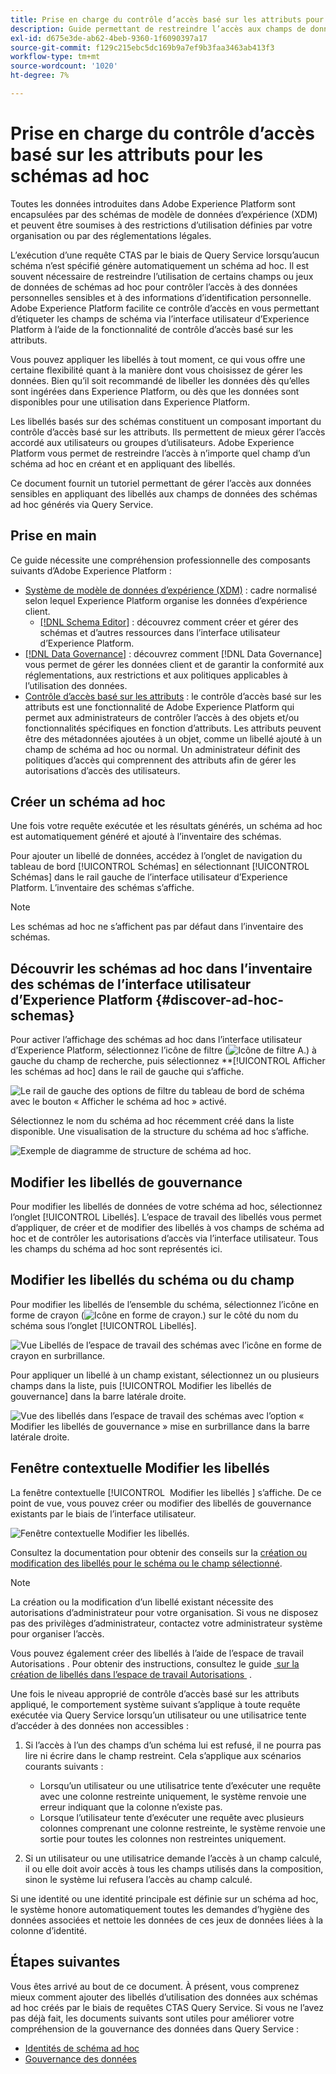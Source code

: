 ```yaml
---
title: Prise en charge du contrôle d’accès basé sur les attributs pour les schémas ad hoc
description: Guide permettant de restreindre l’accès aux champs de données dans les schémas ad hoc générés via Adobe Experience Platform Query Service.
exl-id: d675e3de-ab62-4beb-9360-1f6090397a17
source-git-commit: f129c215ebc5dc169b9a7ef9b3faa3463ab413f3
workflow-type: tm+mt
source-wordcount: '1020'
ht-degree: 7%

---
```


# Prise en charge du contrôle d’accès basé sur les attributs pour les schémas ad hoc

Toutes les données introduites dans Adobe Experience Platform sont encapsulées par des schémas de modèle de données d’expérience (XDM) et peuvent être soumises à des restrictions d’utilisation définies par votre organisation ou par des réglementations légales.

L’exécution d’une requête CTAS par le biais de Query Service lorsqu’aucun schéma n’est spécifié génère automatiquement un schéma ad hoc. Il est souvent nécessaire de restreindre l’utilisation de certains champs ou jeux de données de schémas ad hoc pour contrôler l’accès à des données personnelles sensibles et à des informations d’identification personnelle. Adobe Experience Platform facilite ce contrôle d’accès en vous permettant d’étiqueter les champs de schéma via l’interface utilisateur d’Experience Platform à l’aide de la fonctionnalité de contrôle d’accès basé sur les attributs.

Vous pouvez appliquer les libellés à tout moment, ce qui vous offre une certaine flexibilité quant à la manière dont vous choisissez de gérer les données. Bien qu’il soit recommandé de libeller les données dès qu’elles sont ingérées dans Experience Platform, ou dès que les données sont disponibles pour une utilisation dans Experience Platform.

Les libellés basés sur des schémas constituent un composant important du contrôle d’accès basé sur les attributs. Ils permettent de mieux gérer l’accès accordé aux utilisateurs ou groupes d’utilisateurs. Adobe Experience Platform vous permet de restreindre l’accès à n’importe quel champ d’un schéma ad hoc en créant et en appliquant des libellés.

Ce document fournit un tutoriel permettant de gérer l’accès aux données sensibles en appliquant des libellés aux champs de données des schémas ad hoc générés via Query Service.

## Prise en main

Ce guide nécessite une compréhension professionnelle des composants suivants d’Adobe Experience Platform :

* [Système de modèle de données d’expérience (XDM)](../../xdm/home.md) : cadre normalisé selon lequel Experience Platform organise les données d’expérience client.
   * [[!DNL Schema Editor]](../../xdm/ui/overview.md) : découvrez comment créer et gérer des schémas et d’autres ressources dans l’interface utilisateur d’Experience Platform.
* [[!DNL Data Governance]](../../data-governance/home.md) : découvrez comment [!DNL Data Governance] vous permet de gérer les données client et de garantir la conformité aux réglementations, aux restrictions et aux politiques applicables à l’utilisation des données.
* [Contrôle d’accès basé sur les attributs](../../access-control/abac/overview.md) : le contrôle d’accès basé sur les attributs est une fonctionnalité de Adobe Experience Platform qui permet aux administrateurs de contrôler l’accès à des objets et/ou fonctionnalités spécifiques en fonction d’attributs. Les attributs peuvent être des métadonnées ajoutées à un objet, comme un libellé ajouté à un champ de schéma ad hoc ou normal. Un administrateur définit des politiques d’accès qui comprennent des attributs afin de gérer les autorisations d’accès des utilisateurs.

## Créer un schéma ad hoc

Une fois votre requête exécutée et les résultats générés, un schéma ad hoc est automatiquement généré et ajouté à l’inventaire des schémas.

Pour ajouter un libellé de données, accédez à l’onglet de navigation du tableau de bord [!UICONTROL Schémas] en sélectionnant [!UICONTROL Schémas] dans le rail gauche de l’interface utilisateur d’Experience Platform. L’inventaire des schémas s’affiche.

>[!NOTE]
>
>Les schémas ad hoc ne s’affichent pas par défaut dans l’inventaire des schémas.

## Découvrir les schémas ad hoc dans l’inventaire des schémas de l’interface utilisateur d’Experience Platform {#discover-ad-hoc-schemas}

Pour activer l’affichage des schémas ad hoc dans l’interface utilisateur d’Experience Platform, sélectionnez l’icône de filtre (![Icône de filtre A.](/help/images/icons/filter.png)) à gauche du champ de recherche, puis sélectionnez **[!UICONTROL Afficher les schémas ad hoc] dans le rail de gauche qui s’affiche.

![Le rail de gauche des options de filtre du tableau de bord de schéma avec le bouton « Afficher le schéma ad hoc » activé.](../images/data-governance/adhoc-schema-toggle.png)

Sélectionnez le nom du schéma ad hoc récemment créé dans la liste disponible. Une visualisation de la structure du schéma ad hoc s’affiche.

![Exemple de diagramme de structure de schéma ad hoc.](../images/data-governance/adhoc-schema-structure-diagram.png)

## Modifier les libellés de gouvernance

Pour modifier les libellés de données de votre schéma ad hoc, sélectionnez l’onglet [!UICONTROL Libellés]. L’espace de travail des libellés vous permet d’appliquer, de créer et de modifier des libellés à vos champs de schéma ad hoc et de contrôler les autorisations d’accès via l’interface utilisateur. Tous les champs du schéma ad hoc sont représentés ici.

## Modifier les libellés du schéma ou du champ

Pour modifier les libellés de l’ensemble du schéma, sélectionnez l’icône en forme de crayon (![Icône en forme de crayon.](/help/images/icons/edit.png)) sur le côté du nom du schéma sous l’onglet [!UICONTROL Libellés].

![Vue Libellés de l’espace de travail des schémas avec l’icône en forme de crayon en surbrillance.](../images/data-governance/edit-entire-schema-labels.png)

Pour appliquer un libellé à un champ existant, sélectionnez un ou plusieurs champs dans la liste, puis [!UICONTROL Modifier les libellés de gouvernance] dans la barre latérale droite.

![Vue des libellés dans l’espace de travail des schémas avec l’option « Modifier les libellés de gouvernance » mise en surbrillance dans la barre latérale droite.](../images/data-governance/edit-governance-labels.png)

## Fenêtre contextuelle Modifier les libellés

La fenêtre contextuelle [!UICONTROL &#x200B; Modifier les libellés &#x200B;] s’affiche. De ce point de vue, vous pouvez créer ou modifier des libellés de gouvernance existants par le biais de l’interface utilisateur.

![Fenêtre contextuelle Modifier les libellés.](../images/data-governance/edit-labels-popover.png)

Consultez la documentation pour obtenir des conseils sur la [création ou modification des libellés pour le schéma ou le champ sélectionné](../../xdm/tutorials/labels.md#edit-the-labels-for-the-schema-or-field).

>[!NOTE]
>
>La création ou la modification d’un libellé existant nécessite des autorisations d’administrateur pour votre organisation. Si vous ne disposez pas des privilèges d’administrateur, contactez votre administrateur système pour organiser l’accès.

Vous pouvez également créer des libellés à l’aide de l’espace de travail Autorisations . Pour obtenir des instructions, consultez le guide [&#x200B; sur la création de libellés dans l’espace de travail Autorisations &#x200B;](../../access-control/abac/ui/labels.md) .

Une fois le niveau approprié de contrôle d’accès basé sur les attributs appliqué, le comportement système suivant s’applique à toute requête exécutée via Query Service lorsqu’un utilisateur ou une utilisatrice tente d’accéder à des données non accessibles :

1. Si l’accès à l’un des champs d’un schéma lui est refusé, il ne pourra pas lire ni écrire dans le champ restreint. Cela s’applique aux scénarios courants suivants :

   * Lorsqu’un utilisateur ou une utilisatrice tente d’exécuter une requête avec une colonne restreinte uniquement, le système renvoie une erreur indiquant que la colonne n’existe pas.
   * Lorsque l’utilisateur tente d’exécuter une requête avec plusieurs colonnes comprenant une colonne restreinte, le système renvoie une sortie pour toutes les colonnes non restreintes uniquement.

1. Si un utilisateur ou une utilisatrice demande l’accès à un champ calculé, il ou elle doit avoir accès à tous les champs utilisés dans la composition, sinon le système lui refusera l’accès au champ calculé.

Si une identité ou une identité principale est définie sur un schéma ad hoc, le système honore automatiquement toutes les demandes d’hygiène des données associées et nettoie les données de ces jeux de données liées à la colonne d’identité.

## Étapes suivantes

Vous êtes arrivé au bout de ce document. À présent, vous comprenez mieux comment ajouter des libellés d’utilisation des données aux schémas ad hoc créés par le biais de requêtes CTAS Query Service. Si vous ne l’avez pas déjà fait, les documents suivants sont utiles pour améliorer votre compréhension de la gouvernance des données dans Query Service :

* [Identités de schéma ad hoc](./ad-hoc-schema-identities.md)
* [Gouvernance des données](../../data-governance/home.md)
